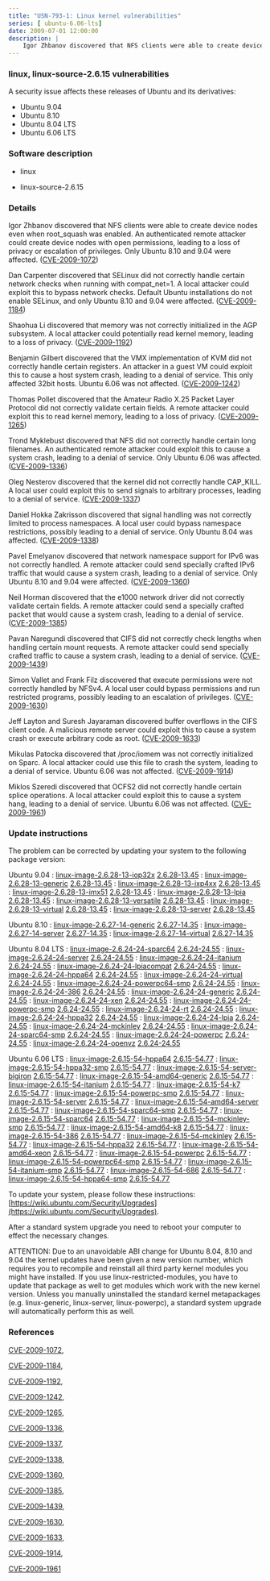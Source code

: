 ```yaml
---
title: "USN-793-1: Linux kernel vulnerabilities"
series: [ ubuntu-6.06-lts]
date: 2009-07-01 12:00:00
description: |
    Igor Zhbanov discovered that NFS clients were able to create device nodes even when root_squash was enabled.  An authenticated remote attacker could create device nodes with open permissions, leading to a loss of privacy or escalation of privileges. Only Ubuntu 8.10 and 9.04 were affected. ([CVE-2009-1072](http://people.ubuntu.com/~ubuntu-security/cve/CVE-2009-1072))
--- 
```

 
 


### linux, linux-source-2.6.15 vulnerabilities

A security issue affects these releases of Ubuntu and its derivatives:

* Ubuntu 9.04
* Ubuntu 8.10
* Ubuntu 8.04 LTS
* Ubuntu 6.06 LTS

### Software description

* linux 

* linux-source-2.6.15 

### Details

Igor Zhbanov discovered that NFS clients were able to create device nodes even when root_squash was enabled. An authenticated remote attacker could create device nodes with open permissions, leading to a loss of privacy or escalation of privileges. Only Ubuntu 8.10 and 9.04 were affected. ([CVE-2009-1072](http://people.ubuntu.com/~ubuntu-security/cve/CVE-2009-1072))

Dan Carpenter discovered that SELinux did not correctly handle certain network checks when running with compat_net=1. A local attacker could exploit this to bypass network checks. Default Ubuntu installations do not enable SELinux, and only Ubuntu 8.10 and 9.04 were affected. ([CVE-2009-1184](http://people.ubuntu.com/~ubuntu-security/cve/CVE-2009-1184))

Shaohua Li discovered that memory was not correctly initialized in the AGP subsystem. A local attacker could potentially read kernel memory, leading to a loss of privacy. ([CVE-2009-1192](http://people.ubuntu.com/~ubuntu-security/cve/CVE-2009-1192))

Benjamin Gilbert discovered that the VMX implementation of KVM did not correctly handle certain registers. An attacker in a guest VM could exploit this to cause a host system crash, leading to a denial of service. This only affected 32bit hosts. Ubuntu 6.06 was not affected. ([CVE-2009-1242](http://people.ubuntu.com/~ubuntu-security/cve/CVE-2009-1242))

Thomas Pollet discovered that the Amateur Radio X.25 Packet Layer Protocol did not correctly validate certain fields. A remote attacker could exploit this to read kernel memory, leading to a loss of privacy. ([CVE-2009-1265](http://people.ubuntu.com/~ubuntu-security/cve/CVE-2009-1265))

Trond Myklebust discovered that NFS did not correctly handle certain long filenames. An authenticated remote attacker could exploit this to cause a system crash, leading to a denial of service. Only Ubuntu 6.06 was affected. ([CVE-2009-1336](http://people.ubuntu.com/~ubuntu-security/cve/CVE-2009-1336))

Oleg Nesterov discovered that the kernel did not correctly handle CAP_KILL. A local user could exploit this to send signals to arbitrary processes, leading to a denial of service. ([CVE-2009-1337](http://people.ubuntu.com/~ubuntu-security/cve/CVE-2009-1337))

Daniel Hokka Zakrisson discovered that signal handling was not correctly limited to process namespaces. A local user could bypass namespace restrictions, possibly leading to a denial of service. Only Ubuntu 8.04 was affected. ([CVE-2009-1338](http://people.ubuntu.com/~ubuntu-security/cve/CVE-2009-1338))

Pavel Emelyanov discovered that network namespace support for IPv6 was not correctly handled. A remote attacker could send specially crafted IPv6 traffic that would cause a system crash, leading to a denial of service. Only Ubuntu 8.10 and 9.04 were affected. ([CVE-2009-1360](http://people.ubuntu.com/~ubuntu-security/cve/CVE-2009-1360))

Neil Horman discovered that the e1000 network driver did not correctly validate certain fields. A remote attacker could send a specially crafted packet that would cause a system crash, leading to a denial of service. ([CVE-2009-1385](http://people.ubuntu.com/~ubuntu-security/cve/CVE-2009-1385))

Pavan Naregundi discovered that CIFS did not correctly check lengths when handling certain mount requests. A remote attacker could send specially crafted traffic to cause a system crash, leading to a denial of service. ([CVE-2009-1439](http://people.ubuntu.com/~ubuntu-security/cve/CVE-2009-1439))

Simon Vallet and Frank Filz discovered that execute permissions were not correctly handled by NFSv4. A local user could bypass permissions and run restricted programs, possibly leading to an escalation of privileges. ([CVE-2009-1630](http://people.ubuntu.com/~ubuntu-security/cve/CVE-2009-1630))

Jeff Layton and Suresh Jayaraman discovered buffer overflows in the CIFS client code. A malicious remote server could exploit this to cause a system crash or execute arbitrary code as root. ([CVE-2009-1633](http://people.ubuntu.com/~ubuntu-security/cve/CVE-2009-1633))

Mikulas Patocka discovered that /proc/iomem was not correctly initialized on Sparc. A local attacker could use this file to crash the system, leading to a denial of service. Ubuntu 6.06 was not affected. ([CVE-2009-1914](http://people.ubuntu.com/~ubuntu-security/cve/CVE-2009-1914))

Miklos Szeredi discovered that OCFS2 did not correctly handle certain splice operations. A local attacker could exploit this to cause a system hang, leading to a denial of service. Ubuntu 6.06 was not affected. ([CVE-2009-1961](http://people.ubuntu.com/~ubuntu-security/cve/CVE-2009-1961)) 

### Update instructions

The problem can be corrected by updating your system to the following package version:

Ubuntu 9.04
 : [linux-image-2.6.28-13-iop32x](https://launchpad.net/ubuntu/+source/linux) <span> [2.6.28-13.45](https://launchpad.net/ubuntu/+source/linux/2.6.28-13.45) </span> 
 : [linux-image-2.6.28-13-generic](https://launchpad.net/ubuntu/+source/linux) <span> [2.6.28-13.45](https://launchpad.net/ubuntu/+source/linux/2.6.28-13.45) </span> 
 : [linux-image-2.6.28-13-ixp4xx](https://launchpad.net/ubuntu/+source/linux) <span> [2.6.28-13.45](https://launchpad.net/ubuntu/+source/linux/2.6.28-13.45) </span> 
 : [linux-image-2.6.28-13-imx51](https://launchpad.net/ubuntu/+source/linux) <span> [2.6.28-13.45](https://launchpad.net/ubuntu/+source/linux/2.6.28-13.45) </span> 
 : [linux-image-2.6.28-13-lpia](https://launchpad.net/ubuntu/+source/linux) <span> [2.6.28-13.45](https://launchpad.net/ubuntu/+source/linux/2.6.28-13.45) </span> 
 : [linux-image-2.6.28-13-versatile](https://launchpad.net/ubuntu/+source/linux) <span> [2.6.28-13.45](https://launchpad.net/ubuntu/+source/linux/2.6.28-13.45) </span> 
 : [linux-image-2.6.28-13-virtual](https://launchpad.net/ubuntu/+source/linux) <span> [2.6.28-13.45](https://launchpad.net/ubuntu/+source/linux/2.6.28-13.45) </span> 
 : [linux-image-2.6.28-13-server](https://launchpad.net/ubuntu/+source/linux) <span> [2.6.28-13.45](https://launchpad.net/ubuntu/+source/linux/2.6.28-13.45) </span> 

Ubuntu 8.10
 : [linux-image-2.6.27-14-generic](https://launchpad.net/ubuntu/+source/linux) <span> [2.6.27-14.35](https://launchpad.net/ubuntu/+source/linux/2.6.27-14.35) </span> 
 : [linux-image-2.6.27-14-server](https://launchpad.net/ubuntu/+source/linux) <span> [2.6.27-14.35](https://launchpad.net/ubuntu/+source/linux/2.6.27-14.35) </span> 
 : [linux-image-2.6.27-14-virtual](https://launchpad.net/ubuntu/+source/linux) <span> [2.6.27-14.35](https://launchpad.net/ubuntu/+source/linux/2.6.27-14.35) </span> 

Ubuntu 8.04 LTS
 : [linux-image-2.6.24-24-sparc64](https://launchpad.net/ubuntu/+source/linux) <span> [2.6.24-24.55](https://launchpad.net/ubuntu/+source/linux/2.6.24-24.55) </span> 
 : [linux-image-2.6.24-24-server](https://launchpad.net/ubuntu/+source/linux) <span> [2.6.24-24.55](https://launchpad.net/ubuntu/+source/linux/2.6.24-24.55) </span> 
 : [linux-image-2.6.24-24-itanium](https://launchpad.net/ubuntu/+source/linux) <span> [2.6.24-24.55](https://launchpad.net/ubuntu/+source/linux/2.6.24-24.55) </span> 
 : [linux-image-2.6.24-24-lpiacompat](https://launchpad.net/ubuntu/+source/linux) <span> [2.6.24-24.55](https://launchpad.net/ubuntu/+source/linux/2.6.24-24.55) </span> 
 : [linux-image-2.6.24-24-hppa64](https://launchpad.net/ubuntu/+source/linux) <span> [2.6.24-24.55](https://launchpad.net/ubuntu/+source/linux/2.6.24-24.55) </span> 
 : [linux-image-2.6.24-24-virtual](https://launchpad.net/ubuntu/+source/linux) <span> [2.6.24-24.55](https://launchpad.net/ubuntu/+source/linux/2.6.24-24.55) </span> 
 : [linux-image-2.6.24-24-powerpc64-smp](https://launchpad.net/ubuntu/+source/linux) <span> [2.6.24-24.55](https://launchpad.net/ubuntu/+source/linux/2.6.24-24.55) </span> 
 : [linux-image-2.6.24-24-386](https://launchpad.net/ubuntu/+source/linux) <span> [2.6.24-24.55](https://launchpad.net/ubuntu/+source/linux/2.6.24-24.55) </span> 
 : [linux-image-2.6.24-24-generic](https://launchpad.net/ubuntu/+source/linux) <span> [2.6.24-24.55](https://launchpad.net/ubuntu/+source/linux/2.6.24-24.55) </span> 
 : [linux-image-2.6.24-24-xen](https://launchpad.net/ubuntu/+source/linux) <span> [2.6.24-24.55](https://launchpad.net/ubuntu/+source/linux/2.6.24-24.55) </span> 
 : [linux-image-2.6.24-24-powerpc-smp](https://launchpad.net/ubuntu/+source/linux) <span> [2.6.24-24.55](https://launchpad.net/ubuntu/+source/linux/2.6.24-24.55) </span> 
 : [linux-image-2.6.24-24-rt](https://launchpad.net/ubuntu/+source/linux) <span> [2.6.24-24.55](https://launchpad.net/ubuntu/+source/linux/2.6.24-24.55) </span> 
 : [linux-image-2.6.24-24-hppa32](https://launchpad.net/ubuntu/+source/linux) <span> [2.6.24-24.55](https://launchpad.net/ubuntu/+source/linux/2.6.24-24.55) </span> 
 : [linux-image-2.6.24-24-lpia](https://launchpad.net/ubuntu/+source/linux) <span> [2.6.24-24.55](https://launchpad.net/ubuntu/+source/linux/2.6.24-24.55) </span> 
 : [linux-image-2.6.24-24-mckinley](https://launchpad.net/ubuntu/+source/linux) <span> [2.6.24-24.55](https://launchpad.net/ubuntu/+source/linux/2.6.24-24.55) </span> 
 : [linux-image-2.6.24-24-sparc64-smp](https://launchpad.net/ubuntu/+source/linux) <span> [2.6.24-24.55](https://launchpad.net/ubuntu/+source/linux/2.6.24-24.55) </span> 
 : [linux-image-2.6.24-24-powerpc](https://launchpad.net/ubuntu/+source/linux) <span> [2.6.24-24.55](https://launchpad.net/ubuntu/+source/linux/2.6.24-24.55) </span> 
 : [linux-image-2.6.24-24-openvz](https://launchpad.net/ubuntu/+source/linux) <span> [2.6.24-24.55](https://launchpad.net/ubuntu/+source/linux/2.6.24-24.55) </span> 

Ubuntu 6.06 LTS
 : [linux-image-2.6.15-54-hppa64](https://launchpad.net/ubuntu/+source/linux-source-2.6.15) <span> [2.6.15-54.77](https://launchpad.net/ubuntu/+source/linux-source-2.6.15/2.6.15-54.77) </span> 
 : [linux-image-2.6.15-54-hppa32-smp](https://launchpad.net/ubuntu/+source/linux-source-2.6.15) <span> [2.6.15-54.77](https://launchpad.net/ubuntu/+source/linux-source-2.6.15/2.6.15-54.77) </span> 
 : [linux-image-2.6.15-54-server-bigiron](https://launchpad.net/ubuntu/+source/linux-source-2.6.15) <span> [2.6.15-54.77](https://launchpad.net/ubuntu/+source/linux-source-2.6.15/2.6.15-54.77) </span> 
 : [linux-image-2.6.15-54-amd64-generic](https://launchpad.net/ubuntu/+source/linux-source-2.6.15) <span> [2.6.15-54.77](https://launchpad.net/ubuntu/+source/linux-source-2.6.15/2.6.15-54.77) </span> 
 : [linux-image-2.6.15-54-itanium](https://launchpad.net/ubuntu/+source/linux-source-2.6.15) <span> [2.6.15-54.77](https://launchpad.net/ubuntu/+source/linux-source-2.6.15/2.6.15-54.77) </span> 
 : [linux-image-2.6.15-54-k7](https://launchpad.net/ubuntu/+source/linux-source-2.6.15) <span> [2.6.15-54.77](https://launchpad.net/ubuntu/+source/linux-source-2.6.15/2.6.15-54.77) </span> 
 : [linux-image-2.6.15-54-powerpc-smp](https://launchpad.net/ubuntu/+source/linux-source-2.6.15) <span> [2.6.15-54.77](https://launchpad.net/ubuntu/+source/linux-source-2.6.15/2.6.15-54.77) </span> 
 : [linux-image-2.6.15-54-server](https://launchpad.net/ubuntu/+source/linux-source-2.6.15) <span> [2.6.15-54.77](https://launchpad.net/ubuntu/+source/linux-source-2.6.15/2.6.15-54.77) </span> 
 : [linux-image-2.6.15-54-amd64-server](https://launchpad.net/ubuntu/+source/linux-source-2.6.15) <span> [2.6.15-54.77](https://launchpad.net/ubuntu/+source/linux-source-2.6.15/2.6.15-54.77) </span> 
 : [linux-image-2.6.15-54-sparc64-smp](https://launchpad.net/ubuntu/+source/linux-source-2.6.15) <span> [2.6.15-54.77](https://launchpad.net/ubuntu/+source/linux-source-2.6.15/2.6.15-54.77) </span> 
 : [linux-image-2.6.15-54-sparc64](https://launchpad.net/ubuntu/+source/linux-source-2.6.15) <span> [2.6.15-54.77](https://launchpad.net/ubuntu/+source/linux-source-2.6.15/2.6.15-54.77) </span> 
 : [linux-image-2.6.15-54-mckinley-smp](https://launchpad.net/ubuntu/+source/linux-source-2.6.15) <span> [2.6.15-54.77](https://launchpad.net/ubuntu/+source/linux-source-2.6.15/2.6.15-54.77) </span> 
 : [linux-image-2.6.15-54-amd64-k8](https://launchpad.net/ubuntu/+source/linux-source-2.6.15) <span> [2.6.15-54.77](https://launchpad.net/ubuntu/+source/linux-source-2.6.15/2.6.15-54.77) </span> 
 : [linux-image-2.6.15-54-386](https://launchpad.net/ubuntu/+source/linux-source-2.6.15) <span> [2.6.15-54.77](https://launchpad.net/ubuntu/+source/linux-source-2.6.15/2.6.15-54.77) </span> 
 : [linux-image-2.6.15-54-mckinley](https://launchpad.net/ubuntu/+source/linux-source-2.6.15) <span> [2.6.15-54.77](https://launchpad.net/ubuntu/+source/linux-source-2.6.15/2.6.15-54.77) </span> 
 : [linux-image-2.6.15-54-hppa32](https://launchpad.net/ubuntu/+source/linux-source-2.6.15) <span> [2.6.15-54.77](https://launchpad.net/ubuntu/+source/linux-source-2.6.15/2.6.15-54.77) </span> 
 : [linux-image-2.6.15-54-amd64-xeon](https://launchpad.net/ubuntu/+source/linux-source-2.6.15) <span> [2.6.15-54.77](https://launchpad.net/ubuntu/+source/linux-source-2.6.15/2.6.15-54.77) </span> 
 : [linux-image-2.6.15-54-powerpc](https://launchpad.net/ubuntu/+source/linux-source-2.6.15) <span> [2.6.15-54.77](https://launchpad.net/ubuntu/+source/linux-source-2.6.15/2.6.15-54.77) </span> 
 : [linux-image-2.6.15-54-powerpc64-smp](https://launchpad.net/ubuntu/+source/linux-source-2.6.15) <span> [2.6.15-54.77](https://launchpad.net/ubuntu/+source/linux-source-2.6.15/2.6.15-54.77) </span> 
 : [linux-image-2.6.15-54-itanium-smp](https://launchpad.net/ubuntu/+source/linux-source-2.6.15) <span> [2.6.15-54.77](https://launchpad.net/ubuntu/+source/linux-source-2.6.15/2.6.15-54.77) </span> 
 : [linux-image-2.6.15-54-686](https://launchpad.net/ubuntu/+source/linux-source-2.6.15) <span> [2.6.15-54.77](https://launchpad.net/ubuntu/+source/linux-source-2.6.15/2.6.15-54.77) </span> 
 : [linux-image-2.6.15-54-hppa64-smp](https://launchpad.net/ubuntu/+source/linux-source-2.6.15) <span> [2.6.15-54.77](https://launchpad.net/ubuntu/+source/linux-source-2.6.15/2.6.15-54.77) </span> 

To update your system, please follow these instructions: [https://wiki.ubuntu.com/Security/Upgrades](https://wiki.ubuntu.com/Security/Upgrades).

After a standard system upgrade you need to reboot your computer to effect the necessary changes.

ATTENTION: Due to an unavoidable ABI change for Ubuntu 8.04, 8.10 and 9.04 the kernel updates have been given a new version number, which requires you to recompile and reinstall all third party kernel modules you might have installed. If you use linux-restricted-modules, you have to update that package as well to get modules which work with the new kernel version. Unless you manually uninstalled the standard kernel metapackages (e.g. linux-generic, linux-server, linux-powerpc), a standard system upgrade will automatically perform this as well. 

### References

 
 [CVE-2009-1072](http://people.ubuntu.com/~ubuntu-security/cve/CVE-2009-1072), 

 [CVE-2009-1184](http://people.ubuntu.com/~ubuntu-security/cve/CVE-2009-1184), 

 [CVE-2009-1192](http://people.ubuntu.com/~ubuntu-security/cve/CVE-2009-1192), 

 [CVE-2009-1242](http://people.ubuntu.com/~ubuntu-security/cve/CVE-2009-1242), 

 [CVE-2009-1265](http://people.ubuntu.com/~ubuntu-security/cve/CVE-2009-1265), 

 [CVE-2009-1336](http://people.ubuntu.com/~ubuntu-security/cve/CVE-2009-1336), 

 [CVE-2009-1337](http://people.ubuntu.com/~ubuntu-security/cve/CVE-2009-1337), 

 [CVE-2009-1338](http://people.ubuntu.com/~ubuntu-security/cve/CVE-2009-1338), 

 [CVE-2009-1360](http://people.ubuntu.com/~ubuntu-security/cve/CVE-2009-1360), 

 [CVE-2009-1385](http://people.ubuntu.com/~ubuntu-security/cve/CVE-2009-1385), 

 [CVE-2009-1439](http://people.ubuntu.com/~ubuntu-security/cve/CVE-2009-1439), 

 [CVE-2009-1630](http://people.ubuntu.com/~ubuntu-security/cve/CVE-2009-1630), 

 [CVE-2009-1633](http://people.ubuntu.com/~ubuntu-security/cve/CVE-2009-1633), 

 [CVE-2009-1914](http://people.ubuntu.com/~ubuntu-security/cve/CVE-2009-1914), 

 [CVE-2009-1961](http://people.ubuntu.com/~ubuntu-security/cve/CVE-2009-1961)
 

